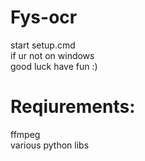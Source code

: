 # Fys-ocr
start setup.cmd  
if ur not on windows  
good luck have fun :)  

# Reqiurements:
ffmpeg  
various python libs
